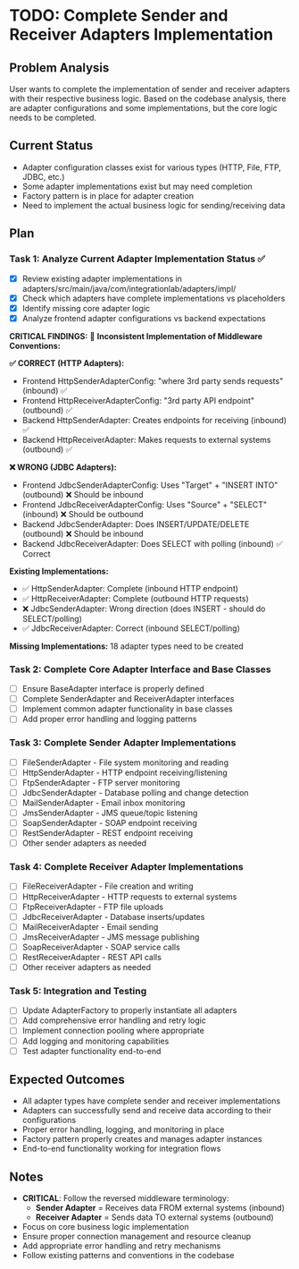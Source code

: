# TODO: Complete Sender and Receiver Adapters Implementation

## Problem Analysis
User wants to complete the implementation of sender and receiver adapters with their respective business logic. Based on the codebase analysis, there are adapter configurations and some implementations, but the core logic needs to be completed.

## Current Status
- Adapter configuration classes exist for various types (HTTP, File, FTP, JDBC, etc.)
- Some adapter implementations exist but may need completion
- Factory pattern is in place for adapter creation
- Need to implement the actual business logic for sending/receiving data

## Plan

### Task 1: Analyze Current Adapter Implementation Status ✅
- [x] Review existing adapter implementations in adapters/src/main/java/com/integrationlab/adapters/impl/
- [x] Check which adapters have complete implementations vs placeholders
- [x] Identify missing core adapter logic
- [x] Analyze frontend adapter configurations vs backend expectations

**CRITICAL FINDINGS:**
🚨 **Inconsistent Implementation of Middleware Conventions:**

**✅ CORRECT (HTTP Adapters):**
- Frontend HttpSenderAdapterConfig: "where 3rd party sends requests" (inbound) ✅
- Frontend HttpReceiverAdapterConfig: "3rd party API endpoint" (outbound) ✅  
- Backend HttpSenderAdapter: Creates endpoints for receiving (inbound) ✅
- Backend HttpReceiverAdapter: Makes requests to external systems (outbound) ✅

**❌ WRONG (JDBC Adapters):**
- Frontend JdbcSenderAdapterConfig: Uses "Target" + "INSERT INTO" (outbound) ❌ Should be inbound
- Frontend JdbcReceiverAdapterConfig: Uses "Source" + "SELECT" (inbound) ❌ Should be outbound
- Backend JdbcSenderAdapter: Does INSERT/UPDATE/DELETE (outbound) ❌ Should be inbound  
- Backend JdbcReceiverAdapter: Does SELECT with polling (inbound) ✅ Correct

**Existing Implementations:**
- ✅ HttpSenderAdapter: Complete (inbound HTTP endpoint)
- ✅ HttpReceiverAdapter: Complete (outbound HTTP requests)
- ❌ JdbcSenderAdapter: Wrong direction (does INSERT - should do SELECT/polling)
- ✅ JdbcReceiverAdapter: Correct (inbound SELECT/polling)

**Missing Implementations:** 18 adapter types need to be created

### Task 2: Complete Core Adapter Interface and Base Classes
- [ ] Ensure BaseAdapter interface is properly defined
- [ ] Complete SenderAdapter and ReceiverAdapter interfaces
- [ ] Implement common adapter functionality in base classes
- [ ] Add proper error handling and logging patterns

### Task 3: Complete Sender Adapter Implementations
- [ ] FileSenderAdapter - File system monitoring and reading
- [ ] HttpSenderAdapter - HTTP endpoint receiving/listening
- [ ] FtpSenderAdapter - FTP server monitoring
- [ ] JdbcSenderAdapter - Database polling and change detection
- [ ] MailSenderAdapter - Email inbox monitoring
- [ ] JmsSenderAdapter - JMS queue/topic listening
- [ ] SoapSenderAdapter - SOAP endpoint receiving
- [ ] RestSenderAdapter - REST endpoint receiving
- [ ] Other sender adapters as needed

### Task 4: Complete Receiver Adapter Implementations
- [ ] FileReceiverAdapter - File creation and writing
- [ ] HttpReceiverAdapter - HTTP requests to external systems
- [ ] FtpReceiverAdapter - FTP file uploads
- [ ] JdbcReceiverAdapter - Database inserts/updates
- [ ] MailReceiverAdapter - Email sending
- [ ] JmsReceiverAdapter - JMS message publishing
- [ ] SoapReceiverAdapter - SOAP service calls
- [ ] RestReceiverAdapter - REST API calls
- [ ] Other receiver adapters as needed

### Task 5: Integration and Testing
- [ ] Update AdapterFactory to properly instantiate all adapters
- [ ] Add comprehensive error handling and retry logic
- [ ] Implement connection pooling where appropriate
- [ ] Add logging and monitoring capabilities
- [ ] Test adapter functionality end-to-end

## Expected Outcomes
- All adapter types have complete sender and receiver implementations
- Adapters can successfully send and receive data according to their configurations
- Proper error handling, logging, and monitoring in place
- Factory pattern properly creates and manages adapter instances
- End-to-end functionality working for integration flows

## Notes
- **CRITICAL**: Follow the reversed middleware terminology:
  - **Sender Adapter** = Receives data FROM external systems (inbound)
  - **Receiver Adapter** = Sends data TO external systems (outbound)
- Focus on core business logic implementation
- Ensure proper connection management and resource cleanup
- Add appropriate error handling and retry mechanisms
- Follow existing patterns and conventions in the codebase